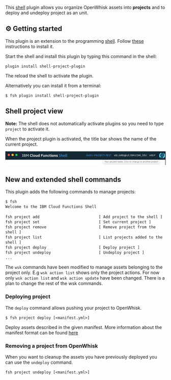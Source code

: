 This [shell](https://github.com/ibm-functions/shell) plugin allows you organize OpenWhisk assets into **projects** and to deploy and undeploy project as an unit.

## ⚙ Getting started

This plugin is an extension to the programming [shell](https://github.com/ibm-functions/shell). Follow [these](https://github.com/ibm-functions/shell/blob/master/docs/npm.md) instructions to install it.

Start the shell and  install this plugin by typing this command in the shell:

```
plugin install shell-project-plugin
```

The reload the shell to activate the plugin.

Alternatively you can install it from a terminal:

```
$ fsh plugin install shell-project-plugin
```

## Shell project view

**Note:** The shell does not automatically activate plugins so you need to type `project` to activate it.

When the project plugin is activated, the title bar shows the name of the current project.

![Shell Title Bar](doc/title.png?raw=true)


## New and extended shell commands

This plugin adds the following commands to manage projects:

```
$ fsh
Welcome to the IBM Cloud Functions Shell

fsh project add                          [ Add project to the shell ]
fsh project set                          [ Set current project ]
fsh project remove                       [ Remove project from the shell ]
fsh project list                         [ List projects added to the shell ]
fsh project deploy                       [ Deploy project ]
fsh project undeploy                     [ Undeploy project ]
...
```

The `wsk` commands have been modified to manage assets belonging to the project only. E.g `wsk action list` shows only the project actions. For now only `wsk action list` and `wsk action update` have been changed. There is a plan to change the rest of the wsk commands.

### Deploying project

The `deploy` command allows pushing your project to OpenWhisk.

```
$ fsh project deploy [<manifest.yml>]
```

Deploy assets described in the given manifest. More information about the manifest format can be found [here](https://github.com/apache/incubator-openwhisk-wskdeploy)

### Removing a project from OpenWhisk

When you want to cleanup the assets you have previously deployed you can use the `undeploy` command.

```
fsh project undeploy [<manifest.yml>]
```

